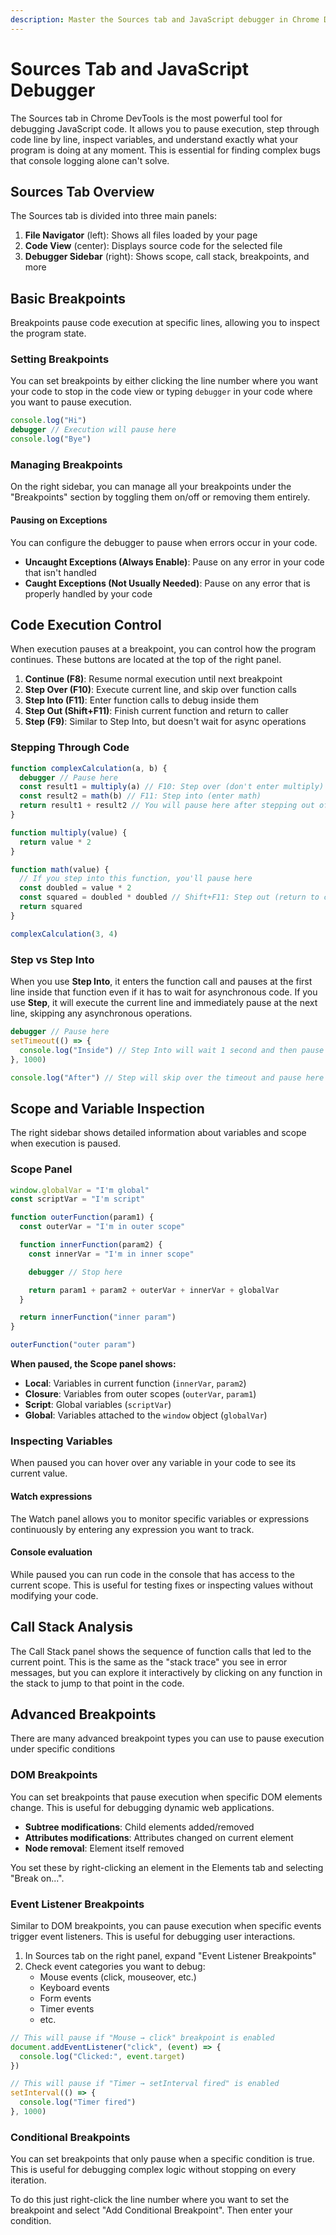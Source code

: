 ```yaml
---
description: Master the Sources tab and JavaScript debugger in Chrome DevTools for advanced debugging with breakpoints, stepping, and call stack inspection.
---
```


# Sources Tab and JavaScript Debugger

The Sources tab in Chrome DevTools is the most powerful tool for debugging JavaScript code. It allows you to pause execution, step through code line by line, inspect variables, and understand exactly what your program is doing at any moment. This is essential for finding complex bugs that console logging alone can't solve.

## Sources Tab Overview

The Sources tab is divided into three main panels:

1. **File Navigator** (left): Shows all files loaded by your page
2. **Code View** (center): Displays source code for the selected file
3. **Debugger Sidebar** (right): Shows scope, call stack, breakpoints, and more

## Basic Breakpoints

Breakpoints pause code execution at specific lines, allowing you to inspect the program state.

### Setting Breakpoints

You can set breakpoints by either clicking the line number where you want your code to stop in the code view or typing `debugger` in your code where you want to pause execution.

```javascript
console.log("Hi")
debugger // Execution will pause here
console.log("Bye")
```

### Managing Breakpoints

On the right sidebar, you can manage all your breakpoints under the "Breakpoints" section by toggling them on/off or removing them entirely.

#### Pausing on Exceptions

You can configure the debugger to pause when errors occur in your code.

- **Uncaught Exceptions (Always Enable)**: Pause on any error in your code that isn't handled
- **Caught Exceptions (Not Usually Needed)**: Pause on any error that is properly handled by your code

## Code Execution Control

When execution pauses at a breakpoint, you can control how the program continues. These buttons are located at the top of the right panel.

1. **Continue (F8)**: Resume normal execution until next breakpoint
2. **Step Over (F10)**: Execute current line, and skip over function calls
3. **Step Into (F11)**: Enter function calls to debug inside them
4. **Step Out (Shift+F11)**: Finish current function and return to caller
5. **Step (F9)**: Similar to Step Into, but doesn't wait for async operations

### Stepping Through Code

```javascript
function complexCalculation(a, b) {
  debugger // Pause here
  const result1 = multiply(a) // F10: Step over (don't enter multiply)
  const result2 = math(b) // F11: Step into (enter math)
  return result1 + result2 // You will pause here after stepping out of math
}

function multiply(value) {
  return value * 2
}

function math(value) {
  // If you step into this function, you'll pause here
  const doubled = value * 2
  const squared = doubled * doubled // Shift+F11: Step out (return to complexCalculation)
  return squared
}

complexCalculation(3, 4)
```

### Step vs Step Into

When you use **Step Into**, it enters the function call and pauses at the first line inside that function even if it has to wait for asynchronous code. If you use **Step**, it will execute the current line and immediately pause at the next line, skipping any asynchronous operations.

<!-- prettier-ignore -->
```javascript
debugger // Pause here
setTimeout(() => {
  console.log("Inside") // Step Into will wait 1 second and then pause here
}, 1000)

console.log("After") // Step will skip over the timeout and pause here immediately
```

## Scope and Variable Inspection

The right sidebar shows detailed information about variables and scope when execution is paused.

### Scope Panel

```javascript
window.globalVar = "I'm global"
const scriptVar = "I'm script"

function outerFunction(param1) {
  const outerVar = "I'm in outer scope"

  function innerFunction(param2) {
    const innerVar = "I'm in inner scope"

    debugger // Stop here

    return param1 + param2 + outerVar + innerVar + globalVar
  }

  return innerFunction("inner param")
}

outerFunction("outer param")
```

**When paused, the Scope panel shows:**

- **Local**: Variables in current function (`innerVar`, `param2`)
- **Closure**: Variables from outer scopes (`outerVar`, `param1`)
- **Script**: Global variables (`scriptVar`)
- **Global**: Variables attached to the `window` object (`globalVar`)

### Inspecting Variables

When paused you can hover over any variable in your code to see its current value.

#### Watch expressions

The Watch panel allows you to monitor specific variables or expressions continuously by entering any expression you want to track.

#### Console evaluation

While paused you can run code in the console that has access to the current scope. This is useful for testing fixes or inspecting values without modifying your code.

## Call Stack Analysis

The Call Stack panel shows the sequence of function calls that led to the current point. This is the same as the "stack trace" you see in error messages, but you can explore it interactively by clicking on any function in the stack to jump to that point in the code.

## Advanced Breakpoints

There are many advanced breakpoint types you can use to pause execution under specific conditions

### DOM Breakpoints

You can set breakpoints that pause execution when specific DOM elements change. This is useful for debugging dynamic web applications.

- **Subtree modifications**: Child elements added/removed
- **Attributes modifications**: Attributes changed on current element
- **Node removal**: Element itself removed

You set these by right-clicking an element in the Elements tab and selecting "Break on...".

### Event Listener Breakpoints

Similar to DOM breakpoints, you can pause execution when specific events trigger event listeners. This is useful for debugging user interactions.

1. In Sources tab on the right panel, expand "Event Listener Breakpoints"
2. Check event categories you want to debug:
   - Mouse events (click, mouseover, etc.)
   - Keyboard events
   - Form events
   - Timer events
   - etc.

```javascript
// This will pause if "Mouse → click" breakpoint is enabled
document.addEventListener("click", (event) => {
  console.log("Clicked:", event.target)
})

// This will pause if "Timer → setInterval fired" is enabled
setInterval(() => {
  console.log("Timer fired")
}, 1000)
```

### Conditional Breakpoints

You can set breakpoints that only pause when a specific condition is true. This is useful for debugging complex logic without stopping on every iteration.

To do this just right-click the line number where you want to set the breakpoint and select "Add Conditional Breakpoint". Then enter your condition.
